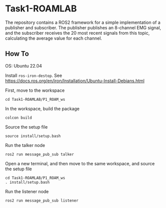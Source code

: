 # Task1-ROAMLAB
The repository contains a ROS2 framework for a simple implementation of a publisher and subscriber. The publisher publishes an 8-channel EMG signal, and the subscriber receives the 20 most recent signals from this topic, calculating the average value for each channel.

## How To
OS: Ubuntu 22.04

Install ``ros-iron-destop``. See https://docs.ros.org/en/iron/Installation/Ubuntu-Install-Debians.html


First, move to the workspace
```
cd Task1-ROAMLAB/P1_ROAM_ws
```
In the workspace, build the package
```
colcon build
```
Source the setup file
```
source install/setup.bash
```
Run the talker node
```
ros2 run message_pub_sub talker
```
Open a new terminal, and then move to the same workspace, and source the setup file
```
cd Task1-ROAMLAB/P1_ROAM_ws
. install/setup.bash
```
Run the listener node
```
ros2 run message_pub_sub listener
```
